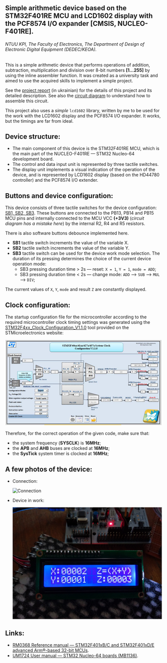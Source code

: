 ## Simple arithmetic device based on the STM32F401RE MCU and LCD1602 display with the PCF8574 I/O expander [CMSIS, NUCLEO-F401RE].

###### NTUU KPI, The Faculty of Electronics, The Department of Design of Electronic Digital Equipment (DEDEC/KEOA).

This is a simple arithmetic device that performs operations of addition, subtraction, multiplication and division over 8-bit numbers **[1...255]** by using the inline assembler function. It was created as a university task and aimed to use the acquired skills to implement a simple project.

See the [project report][1] (in ukrainian) for the details of this project and its detailed description. See also the [circuit diagram][2] to understand how to assemble this circuit.

This project also uses a _simple_ `lcd1602` library, written by me to be used for the work with the LCD1602 display and the PCF8574 I/O expander. It works, but the timings are far from ideal.

## Device structure:

+ The main component of this device is the STM32F401RE MCU, which is the main part of the NUCLEO-F401RE — STM32 Nucleo-64 development board.
+ The control and data input unit is represented by three tactile switches.
+ The display unit implements a visual indication of the operation of the device, and is represented by LCD1602 display (based on the HD44780 controller) and the PCF8574 I/O extender.
	
## Buttons and device configuration:

This device consists of three tactile switches for the device configuration: [SB1, SB2, SB3][2]. These buttons are connected 
to the PB13, PB14 and PB15 MCU pins and internally connected to the MCU VCC **(+3V3)** (_circuit diagram has a mistake here_) by the internal R2, R4 and R5 resistors.

There is also software buttons debounce implemented here.

+ **SB1** tactile switch increments the value of the variable X.
+ **SB2** tactile switch increments the value of the variable Y.
+ **SB3** tactile switch can be used for the device work mode selection. The duration of its pressing determines the choice of the current device operation mode:
  + SB3 pressing duration time > 2s — reset: `X = 1`, `Y = 1`, `mode = ADD`; 
  + SB3 pressing duration time < 2s — change mode: ``ADD`` —> ``SUB`` —> ``MUL`` —> ``DIV``;

The current values of `X`, `Y`, `mode` and result `Z` are constantly displayed.

## Clock configuration:

The startup configuration file for the microcontroller according to the required microcontroller clock timing settings was generated using the [STM32F4xx_Clock_Configuration_V1.1.0][3] tool provided on the STMicroelectronics website:

![Clock configuration](https://github.com/vsilchuk/STM32F4_CMSIS_ASM_LCD1602_arithmetic_device/blob/master/img/clock_configuration.png "Clock configuration")

Therefore, for the correct operation of the given code, make sure that:

+ the system frequency (**SYSCLK**) is **16MHz**;
+ the **APB** and **AHB** buses are clocked at **16MHz**;
+ the **SysTick** system timer is clocked at **16MHz**;

## A few photos of the device:

+ Connection:

	![Connection](https://github.com/vsilchuk/STM32F4_CMSIS_ASM_LCD1602_arithmetic_device/blob/master/img/connection.png "Connection")
	
+ Device in work:

	![Device in work](https://github.com/vsilchuk/STM32F4_CMSIS_ASM_LCD1602_arithmetic_device/blob/master/img/display.jpg "Device in work")
	
## Links:

+ [RM0368 Reference manual — STM32F401xB/C and STM32F401xD/E advanced Arm®-based 32-bit MCUs][4].
+ [UM1724 User manual — STM32 Nucleo-64 boards (MB1136)][5].

[1]: https://github.com/vsilchuk/STM32F4_CMSIS_ASM_LCD1602_arithmetic_device/blob/master/doc/UA_Report.pdf
[2]: https://github.com/vsilchuk/STM32F4_CMSIS_ASM_LCD1602_arithmetic_device/blob/master/doc/UA_Circuit_diagram.pdf 
[3]: https://www.st.com/content/st_com/en/products/development-tools/software-development-tools/stm32-software-development-tools/stm32-configurators-and-code-generators/stsw-stm32091.html
[4]: https://www.st.com/resource/en/reference_manual/dm00096844-stm32f401xb-c-and-stm32f401xd-e-advanced-arm-based-32-bit-mcus-stmicroelectronics.pdf
[5]: https://www.st.com/resource/en/user_manual/dm00105823-stm32-nucleo64-boards-mb1136-stmicroelectronics.pdf
